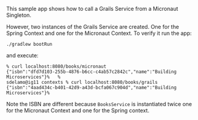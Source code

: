This sample app shows how to call a Grails Service from a Micronaut Singleton. 

However, two instances of the Grails Service are created. One for the Spring Context and one for the Micronaut Context. To verify it run the app: 

```
./gradlew bootRun
```

and execute:

```
% curl localhost:8080/books/micronaut
{"isbn":"dfd7d103-255b-4876-b6cc-c4ab57c2842c","name":"Building Microservices"}%   %
sdelamo@ig11 contexts % curl localhost:8080/books/grails
{"isbn":"4aad434c-b401-42d9-a43d-bcfa067c904d","name":"Building Microservices"}%   
```    

Note the ISBN are different because `BooksService` is instantiated twice one for the Micronaut Context and one for the Spring context. 